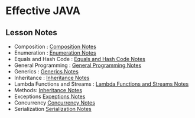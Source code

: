 # Effective JAVA

## Lesson Notes

- Composition : [Composition Notes](src/main/resources/composition.md)
- Enumeration : [Enumeration Notes](src/main/resources/enumannotations.md)
- Equals and Hash Code : [Equals and Hash Code Notes](src/main/resources/equalsmethod.md)
- General Programming  : [General Programming Notes](src/main/resources/generalprogramming.md)
- Generics : [Generics Notes](src/main/resources/generics.md)
- Inheritance : [Inheritance Notes](src/main/resources/inheritance.md)
- Lambda Functions and Streams : [Lambda Functions and Streams Notes](src/main/resources/lambdafunc_and_streams.md)
- Methods: [Inheritance Notes](src/main/resources/methods.md)
- Exceptions [Exceptions Notes](src/main/resources/exceptions.md)
- Concurrency [Concurrency Notes](src/main/resources/concurrency.md)
- Serialization [Serialization Notes](src/main/resources/serialization.md)